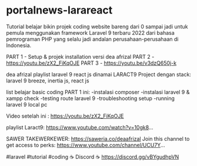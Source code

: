 # portalnews-larareact
 Tutorial belajar bikin projek coding website bareng dari 0 sampai jadi untuk pemula menggunakan framework Laravel 9 terbaru 2022 dari bahasa pemrograman PHP yang selalu jadi andalan perusahaan-perusahaan di Indonesia.

PART 1 - Setup & projek installation versi dea afrizal
PART 2 - https://youtu.be/zX2_FiKqOJE
PART 3 - https://youtu.be/v3dzQ650j-k

dea afrizal playlist laravel 9 react js dinamai LARACT9 Project dengan stack:
laravel 9 breeze, inertia js, react js

list belajar basic coding PART 1 ini: 
-instalasi composer
-instalasi laravel 9 & xampp check
-testing route laravel 9
-troubleshooting setup
-running laravel 9 local pc

Video setelah ini : https://youtu.be/zX2_FiKqOJE

playlist Laract9: https://www.youtube.com/watch?v=10gk8...

SAWER TAKEWERKEWER: https://saweria.co/deaafrizal
Join this channel to get access to perks:
https://www.youtube.com/channel/UCU7Y...

#laravel #tutorial #coding
☕ Discord ☕ 
https://discord.gg/vBYgudhpVN

